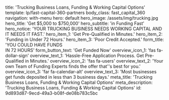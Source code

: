 title: 'Trucking Business Loans, Funding & Working Capital Options'
template: lp/fast-capital-360-partners
body_class: fast_capital_360
navigation: with-menu
hero: default
hero_image: /assets/img/trucking.jpg
hero_title: 'Get $5,000 to $750,000'
hero_subtitle: 'in Funding Fast'
hero_notice: 'YOUR TRUCKING BUSINESS NEEDS WORKING CAPITAL AND IT NEEDS IT FAST.'
hero_item_1: 'Get Pre-Qualified in Minutes.'
hero_item_2: 'Funding in Under 72 Hours.'
hero_item_3: 'Poor Credit Accepted.'
form_title: 'YOU COULD HAVE FUNDS</br>IN 72 HOURS'
form_button_text: 'Get Funded Now'
overview_icon_1: 'fas fa-dollar-sign'
overview_text_1: 'Hassle-Free Application Process. Get Pre-Qualified in Minutes.'
overview_icon_2: 'fas fa-users'
overview_text_2: 'Your own Team of Funding Experts finds the offer that''s best for you.'
overview_icon_3: 'far fa-calendar-alt'
overview_text_3: 'Most businesses get funds deposited in less than 3 business days.'
meta_title: 'Trucking Business Loans, Funding & Working Capital Options'
meta_description: 'Trucking Business Loans, Funding & Working Capital Options'
id: 9d893d87-9ecd-49a3-b08f-de08b783c5bc
